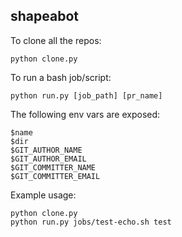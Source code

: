 ## shapeabot

To clone all the repos:
```
python clone.py
```

To run a bash job/script:
```
python run.py [job_path] [pr_name]
```

The following env vars are exposed:
```
$name
$dir
$GIT_AUTHOR_NAME
$GIT_AUTHOR_EMAIL
$GIT_COMMITTER_NAME
$GIT_COMMITTER_EMAIL
```

Example usage:
```
python clone.py
python run.py jobs/test-echo.sh test
```

